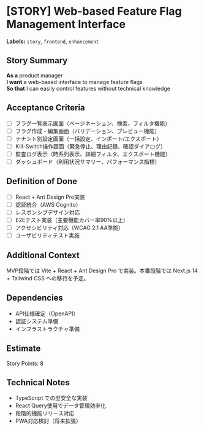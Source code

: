 # [STORY] Web-based Feature Flag Management Interface

**Labels:** `story`, `frontend`, `enhancement`

## Story Summary
**As a** product manager  
**I want** a web-based interface to manage feature flags  
**So that** I can easily control features without technical knowledge

## Acceptance Criteria
- [ ] フラグ一覧表示画面（ページネーション、検索、フィルタ機能）
- [ ] フラグ作成・編集画面（バリデーション、プレビュー機能）
- [ ] テナント別設定画面（一括設定、インポート/エクスポート）
- [ ] Kill-Switch操作画面（緊急停止、理由記録、確認ダイアログ）
- [ ] 監査ログ表示（時系列表示、詳細フィルタ、エクスポート機能）
- [ ] ダッシュボード（利用状況サマリー、パフォーマンス指標）

## Definition of Done
- [ ] React + Ant Design Pro実装
- [ ] 認証統合（AWS Cognito）
- [ ] レスポンシブデザイン対応
- [ ] E2Eテスト実装（主要機能カバー率90%以上）
- [ ] アクセシビリティ対応（WCAG 2.1 AA準拠）
- [ ] ユーザビリティテスト実施

## Additional Context
MVP段階では Vite + React + Ant Design Pro で実装。本番段階では Next.js 14 + Tailwind CSS への移行を予定。

## Dependencies
- API仕様確定（OpenAPI）
- 認証システム準備
- インフラストラクチャ準備

## Estimate
Story Points: 8

## Technical Notes
- TypeScript での型安全な実装
- React Query使用でデータ管理効率化
- 段階的機能リリース対応
- PWA対応検討（将来拡張）